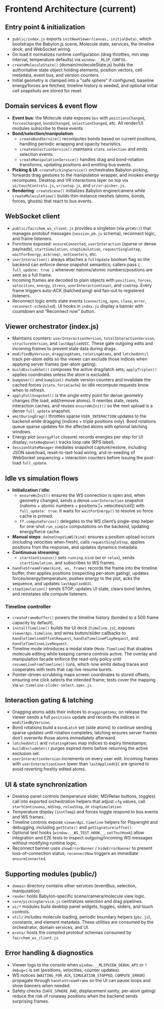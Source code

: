 # Frontend Architecture (current)

## Entry point & initialization
- `public/index.js` exports `initNewViewer(canvas, initialData)`, which bootstraps the Babylon.js scene, Molecule state, services, the timeline dock, and WebSocket wiring.
- On load it normalizes runtime configuration (drag throttles, min step interval, temperature defaults) via `window.__MLIP_CONFIG`.
- `createMoleculeState()` (domain/moleculeState.js) builds the authoritative state object holding elements, position vectors, cell metadata, event bus, and version counters.
- Initial geometry is clamped into a "safe sphere" if configured, baseline energy/forces are fetched, timeline history is seeded, and optional initial cell snapshots are stored for reset.

## Domain services & event flow
- **Event bus**: the Molecule state exposes `bus` with `positionsChanged`, `forcesChanged`, `bondsChanged`, `selectionChanged`, etc. All render/UI modules subscribe to these events.
- **Bond/selection/manipulation**:
  - `createBondService()` recomputes bonds based on current positions, handling periodic wrapping and opacity heuristics.
  - `createSelectionService()` maintains `state.selection` and emits selection events.
  - `createManipulationService()` handles drag and bond-rotation transforms, updating positions and emitting bus events.
- **Picking & UI**: `createPickingService()` orchestrates Babylon picking, forwards drag gestures to the manipulation wrapper, and invokes energy recomputes. Desktop and VR interactions layer on top via `ui/touchControls.js`, `vr/setup.js`, and `vr/vr-picker.js`.
- **Rendering**: `createScene()` initializes Babylon engine/camera while `createMoleculeView()` builds thin-instance meshes (atoms, bonds, forces, ghosts) that react to bus events.

## WebSocket client
- `public/fairchem_ws_client.js` provides a singleton (via `getWS()`) that manages protobuf messages (`session_pb.js` schema), reconnect logic, and frame listeners.
- Functions exposed: `ensureConnected`, `userInteraction` (sparse or dense payloads), `startSimulation`, `stopSimulation`, `requestSingleStep`, `waitForEnergy`, `ack(seq)`, `setCounters`, etc.
- `userInteraction()` always attaches a `fullUpdate` boolean flag so the backend can enforce dense snapshot semantics; callers pass `{ full_update: true }` whenever natoms/atomic numbers/positions are sent as a full frame.
- Incoming frames are decoded to plain objects with `positions`, `forces`, `velocities`, `energy`, `stress`, `userInteractionCount`, and `simStep`. Every frame triggers auto-ACK (batched ping) and fan-out to registered listeners.
- Reconnect logic emits state events (`connecting`, `open`, `close`, `error`, `reconnect-scheduled`). UI hooks in `index.js` display a banner with countdown and “Reconnect now” button.

## Viewer orchestrator (index.js)
- Maintains counters: `userInteractionVersion`, `totalInteractionVersion`, `structureVersion`, and `lastAppliedUIC`. These gate outgoing edits and incoming frames to prevent stale data during drags.
- `modifiedByVersion`, `draggingAtoms`, `rotatingAtoms`, and `latchedUntil` track per-atom edits so the viewer can exclude those indices when applying server frames (per-atom gating).
- `buildExcludeSet()` composes the active drag/latch sets; `applyTriples()` applies coordinates unless the atom is excluded.
- `bumpUser()` and `bumpSim()` mutate version counters and invalidate the cached forces (`state.forceCache`) so idle recompute requests know when to refresh.
- `applyFullSnapshot()` is the single entry point for dense geometry changes (file load, add/remove atoms). It rewrites state, resets interaction caches, and reuses `ensureWsInit()` so the next upload is a dense `full_update` snapshot.
- `emitDuringDrag()` throttles sparse `USER_INTERACTION` updates to the backend while dragging (indices + triple positions only). Bond rotations queue sparse updates for the affected atoms with optional latching windows.
- Energy plot (`energyPlot` closure) records energies per step for UI display; `noteReqDone()` tracks loop rate (RPS label).
- `SessionStateManager` mediates snapshot capture/restore, including JSON save/load, reset-to-last-load wiring, and re-seeding of WebSocket sequencing + interaction counters before issuing the post-load `full_update`.

## Idle vs simulation flows
- **Initialization / idle**:
  - `ensureWsInit()` ensures the WS connection is open and, when geometry changed, sends a dense `userInteraction` snapshot (natoms + atomic numbers + positions [+ velocities/cell]) with `full_update: true`. It waits for `waitForEnergy()` to resolve so force cache is primed.
  - `ff.computeForces()` delegates to the WS client’s single-step helper for one-shot `run_simple` computations on the backend, updating energy/force cache.
- **Manual steps**: `doOneStepViaWS(kind)` ensures a position upload occurs (including velocities when fresh), calls `requestSingleStep`, applies positions from the response, and updates dynamics metadata.
- **Continuous streaming**:
  - `startContinuous()` sets `running.kind` (`md` or `relax`), sends `startSimulation`, and subscribes to WS frames.
- `handleStreamFrame(kind, ws, frame)` records the frame into the timeline buffer, then applies positions (respecting per-atom gating), updates forces/energy/temperature, pushes energy to the plot, acks the sequence, and updates `lastAppliedUIC`.
- `stopSimulation()` sends STOP, updates UI state, clears bond latches, and reinstates idle compute listeners.

### Timeline controller
- `createFrameBuffer()` powers the timeline history (bonded to a 500 frame capacity by default).
- `installTimeline()` builds the UI dock (`timeline.js`), exposes `viewerApi.timeline`, and wires button/slider callbacks to `handleTimelineOffsetRequest`, `handleTimelinePlayRequest`, and `handleTimelineLiveRequest`.
- Timeline mode introduces a modal state (`Mode.Timeline`) that disables molecule editing while keeping camera controls active. The overlay and manipulation facade enforce the read-only policy until `resumeLiveFromTimeline()` runs, which now emits debug traces and cooperates with tests that cap live resume bursts.
- Pointer-driven scrubbing maps screen coordinates to stored offsets, ensuring one click selects the intended frame; tests cover the mapping via `ws-timeline-slider-select.spec.js`.

## Interaction gating & latching
- Dragging atoms adds their indices to `draggingAtoms`; on release the viewer sends a full `positions` update and records the indices in `modifiedByVersion`.
- Bond rotations build a `bondLatch` set (side atoms) to continue sending sparse updates until rotation completes; latching ensures server frames don’t overwrite those atoms immediately afterward.
- `latchedUntil` and `rotatingAtoms` map indices to expiry timestamps; `buildExcludeSet()` purges expired items before returning the active exclusion set.
- `userInteractionVersion` increments on every user edit. Incoming frames with `userInteractionCount` lower than `lastAppliedUIC` are ignored to avoid reverting freshly edited atoms.

## UI & state synchronization
- Desktop panel controls (temperature slider, MD/Relax buttons, toggles) call into exported orchestration helpers that adjust `cfg` values, call `startContinuous`, `mdStep`, `relaxStep`, or `stopSimulation`.
- Temperature display (`instTemp`) and forces toggle respond to bus events and WS frames.
- Timeline controls expose `viewerApi.timeline` helpers for Playwright and debugging, including `getState()` and `getSignature(offset)`.
- Optional test hooks (`window.__WS_TEST_HOOK__`, `setTestHook`) allow integration and E2E tests to inspect outgoing/incoming WS messages without modifying runtime logic.
- Reconnect banner uses `showErrorBanner` / `hideErrorBanner` to present loss-of-connection status; `reconnectNow` triggers an immediate `ensureConnected`.

## Supporting modules (public/)
- `domain` directory contains other services (eventBus, selection, manipulation).
- `render` holds Babylon-specific scene/camera/molecule view logic.
- `core/pickingService.js` centralizes selection and drag pipelines.
- `ui/*` modules build desktop panel widgets, toggles, sliders, and touch controls.
- `util/` includes molecule loading, periodic boundary helpers (`pbc.js`), constants, and element metadata. These utilities are consumed by the orchestrator, domain services, and UI.
- `proto/` hosts the compiled protobuf schemas consumed by `fairchem_ws_client.js`.

## Error handling & diagnostics
- Viewer logs to the console when `window.__MLIPVIEW_DEBUG_API` or `?debug=1` is set (positions, velocities, counter updates).
- WS notices (`WAITING_FOR_ACK`, `SIMULATION_STOPPED`, `COMPUTE_ERROR`) propagate through `handleStreamFrame` so the UI can pause loops and show banners when needed.
- Safety checks (`SAFE_SPHERE_RAD`, displacement sanity, per-atom gating) reduce the risk of runaway positions when the backend sends surprising frames.
